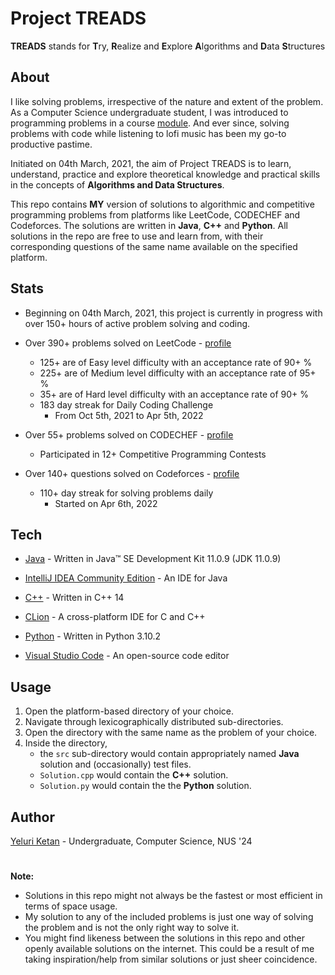 # Project TREADS

**TREADS** stands for **T**ry, **R**ealize and **E**xplore **A**lgorithms and **D**ata **S**tructures

## About

I like solving problems, irrespective of the nature and extent of the problem. As a Computer Science undergraduate student, I was introduced to programming problems in a course [module](https://nusmods.com/modules/CS2040S/data-structures-and-algorithms). And ever since, solving problems with code while listening to lofi music has been my go-to productive pastime.

Initiated on 04th March, 2021, the aim of Project TREADS is to learn, understand, practice and explore theoretical knowledge and practical skills in the concepts of **Algorithms and Data Structures**.

This repo contains **MY** version of solutions to algorithmic and competitive programming problems from platforms like LeetCode, CODECHEF and Codeforces. The solutions are written in **Java**, **C++** and **Python**. All solutions in the repo are free to use and learn from, with their corresponding questions of the same name available on the specified platform.

## Stats

- Beginning on 04th March, 2021, this project is currently in progress with over 150+ hours of active problem solving and coding.

- Over 390+ problems solved on LeetCode - [profile](https://leetcode.com/Ketan_Yeluri/)

  - 125+ are of Easy level difficulty with an acceptance rate of 90+ %
  - 225+ are of Medium level difficulty with an acceptance rate of 95+ %
  - 35+ are of Hard level difficulty with an acceptance rate of 90+ %
  - 183 day streak for Daily Coding Challenge
    - From Oct 5th, 2021 to Apr 5th, 2022

- Over 55+ problems solved on CODECHEF - [profile](https://www.codechef.com/users/yeluriketan)

  - Participated in 12+ Competitive Programming Contests

- Over 140+ questions solved on Codeforces - [profile](https://codeforces.com/profile/YeluriKetan)

  - 110+ day streak for solving problems daily
    - Started on Apr 6th, 2022

## Tech

- [Java](https://www.oracle.com/java/technologies/javase-jdk11-downloads.html) - Written in Java™ SE Development Kit 11.0.9 (JDK 11.0.9)

- [IntelliJ IDEA Community Edition](https://www.jetbrains.com/idea/download/#section=windows) - An IDE for Java

- [C++](https://en.cppreference.com/w/cpp/14) - Written in C++ 14

- [CLion](https://www.jetbrains.com/clion/download/#section=windows) - A cross-platform IDE for C and C++

- [Python](https://www.python.org/) - Written in Python 3.10.2

- [Visual Studio Code](https://code.visualstudio.com/) - An open-source code editor

## Usage

1. Open the platform-based directory of your choice.
2. Navigate through lexicographically distributed sub-directories.
3. Open the directory with the same name as the problem of your choice.
4. Inside the directory,
   - the `src` sub-directory would contain appropriately named **Java** solution and (occasionally) test files.
   - `Solution.cpp` would contain the **C++** solution.
   - `Solution.py` would contain the the **Python** solution.

## Author

[Yeluri Ketan](https://github.com/YeluriKetan) - Undergraduate, Computer Science, NUS '24

#

**Note:**

- Solutions in this repo might not always be the fastest or most efficient in terms of space usage.
- My solution to any of the included problems is just one way of solving the problem and is not the only right way to solve it.
- You might find likeness between the solutions in this repo and other openly available solutions on the internet. This could be a result of me taking inspiration/help from similar solutions or just sheer coincidence.
